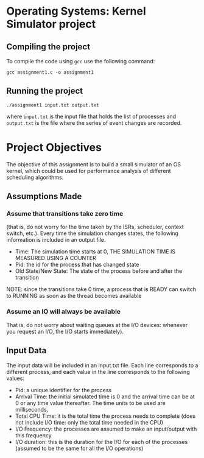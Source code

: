 # Operating Systems: Kernel Simulator project
## Compiling the project
To compile the code using `gcc` use the following command:

`gcc assignment1.c -o assignment1`

## Running the project
`./assignment1 input.txt output.txt`

where `input.txt` is the input file that holds the list of processes and  `output.txt` is the file where the series of event changes are recorded.

# Project Objectives
The objective of this assignment is to build a small simulator of an OS kernel, which could be used for performance analysis of different scheduling algorithms.

## Assumptions Made

### Assume that transitions take zero time
(that is, do not worry for the time taken by the ISRs, scheduler, context switch, etc.). 
Every time the simulation changes states, the following information is included in an output file.
* Time: The simulation time starts at 0, THE SIMULATION TIME IS MEASURED USING A COUNTER
* Pid: the id for the process that has changed state
* Old State/New State: The state of the process before and after the transition

NOTE: since the transitions take 0 time, a process that is READY can switch to RUNNING as soon as the thread becomes available

### Assume an IO will always be available
That is, do not worry about waiting queues at the I/O devices: whenever you request an I/O, the I/O starts immediately).

## Input Data

The input data will be included in an input.txt file. Each line corresponds to a different process, and each value in the line corresponds to the following values:
- Pid: a unique identifier for the process
- Arrival Time: the initial simulated time is 0 and the arrival time can be at 0 or any time value
thereafter. The time units to be used are milliseconds.
- Total CPU Time: it is the total time the process needs to complete (does not include I/O time: only
the total time needed in the CPU)
- I/O Frequency: the processes are assumed to make an input/output with this frequency
- I/O duration: this is the duration for the I/O for each of the processes (assumed to be the same for
all the I/O operations)

